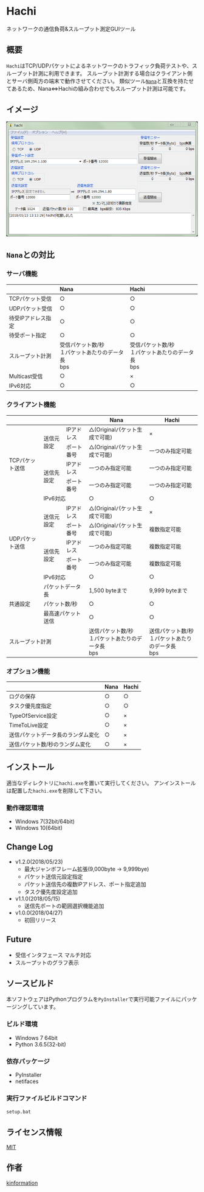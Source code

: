 Hachi
====

ネットワークの通信負荷&スループット測定GUIツール

## 概要

`Hachi`はTCP/UDPパケットによるネットワークのトラフィック負荷テストや、スループット計測に利用できます。
スループット計測する場合はクライアント側とサーバ側両方の端末で動作させてください。
類似ツール[`Nana`](https://www.vector.co.jp/soft/winnt/net/se168678.html)と互換を持たせてあるため、Nana<=>Hachiの組み合わせでもスループット計測は可能です。

## イメージ

![画面キャプチャ](capture.png)

## `Nana`との対比

### サーバ機能

||Nana|Hachi|
|:--|:--|:--|
|TCPパケット受信|○|○|
|UDPパケット受信|○|○|
|待受IPアドレス指定|○|○|
|待受ポート指定|○|○|
|スループット計測|受信パケット数/秒<br>１パケットあたりのデータ長<br>bps|受信パケット数/秒<br>１パケットあたりのデータ長<br>bps|
|Multicast受信|○|×|
|IPv6対応|○|○|

### クライアント機能

<table>
  <thead>
		<tr>
			<th colspan="3"></th>
			<th>Nana</th>
			<th>Hachi</th>
		</tr>
  </thead>
	<tbody>
		<tr>
			<td rowspan="5">TCPパケット送信</td>
			<td rowspan="2">送信元設定</td>
			<td>IPアドレス</td>
			<td>△(Originalパケット生成で可能)</td>
			<td>×</td>
		</tr>
		<tr>
			<td>ポート番号</td>
			<td>△(Originalパケット生成で可能)</td>
			<td>一つのみ指定可能</td>
		</tr>
		<tr>
			<td rowspan="2">送信先設定</td>
			<td>IPアドレス</td>
			<td>一つのみ指定可能</td>
			<td>一つのみ指定可能</td>
		</tr>
		<tr>
			<td>ポート番号</td>
			<td>一つのみ指定可能</td>
			<td>一つのみ指定可能</td>
		</tr>
		<tr>
			<td colspan="2">IPv6対応</td>
			<td>○</td>
			<td>○</td>
		</tr>
		<tr>
			<td rowspan="5">UDPパケット送信</td>
			<td rowspan="2">送信元設定</td>
			<td>IPアドレス</td>
			<td>△(Originalパケット生成で可能)</td>
			<td>×</td>
		</tr>
		<tr>
			<td>ポート番号</td>
			<td>△(Originalパケット生成で可能)</td>
			<td>複数指定可能</td>
		</tr>
		<tr>
			<td rowspan="2">送信先設定</td>
			<td>IPアドレス</td>
			<td>一つのみ指定可能</td>
			<td>複数指定可能</td>
		</tr>
		<tr>
			<td>ポート番号</td>
			<td>一つのみ指定可能</td>
			<td>複数指定可能</td>
		</tr>
		<tr>
			<td colspan="2">IPv6対応</td>
			<td>○</td>
			<td>○</td>
		</tr>
		<tr>
			<td rowspan="3">共通設定</td>
			<td colspan="2">パケットデータ長</td>
			<td>1,500 byteまで</td>
			<td>9,999 byteまで</td>
		</tr>
		<tr>
			<td colspan="2">パケット数/秒</td>
			<td>○</td>
			<td>○</td>
		</tr>
		<tr>
			<td colspan="2">最高速パケット送信</td>
			<td>○</td>
			<td>○</td>
		</tr>
		<tr>
			<td colspan="3">スループット計測</td>
			<td>送信パケット数/秒</br>１パケットあたりのデータ長</br>bps</td>
			<td>送信パケット数/秒</br>１パケットあたりのデータ長</br>bps</td>
		</tr>
	</tbody>
</table>

### オプション機能

||Nana|Hachi|
|:--|:--|:--|
|ログの保存|○|○|
|タスク優先度指定|○|○|
|TypeOfService設定|○|×|
|TimeToLive設定|○|×|
|送信パケットデータ長のランダム変化|○|×|
|送信パケット数/秒のランダム変化|○|×|

## インストール

適当なディレクトリに`hachi.exe`を置いて実行してください。
アンインストールは配置した`hachi.exe`を削除して下さい。

### 動作確認環境

- Windows 7(32bit/64bit)
- Windows 10(64bit)

## Change Log
- v1.2.0(2018/05/23)
  - 最大ジャンボフレーム拡張(9,000byte -> 9,999bye)
  - パケット送信元設定指定
  - パケット送信先の複数IPアドレス、ポート指定追加
  - タスク優先度設定追加
- v1.1.0(2018/05/15)
  - 送信先ポートの範囲選択機能追加
- v1.0.0(2018/04/27)
  - 初回リリース

## Future
- 受信インタフェース マルチ対応
- スループットのグラフ表示

## ソースビルド

本ソフトウェアはPythonプログラムを`PyInstaller`で実行可能ファイルにパッケージングしています。

### ビルド環境

* Windows 7 64bit
* Python 3.6.5(32-bit)

### 依存パッケージ

* PyInstaller
* netifaces

### 実行ファイルビルドコマンド

```
setup.bat
```

## ライセンス情報

[MIT](https://github.com/kinformation/hachi/blob/master/LICENSE.txt)

## 作者

[kinformation](https://github.com/kinformation)

